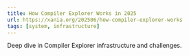 ```yaml
---
title: How Compiler Explorer Works in 2025
url: https://xania.org/202506/how-compiler-explorer-works
tags: [system, infrastructure]
---
```


Deep dive in Compiler Explorer infrastructure and challenges.
